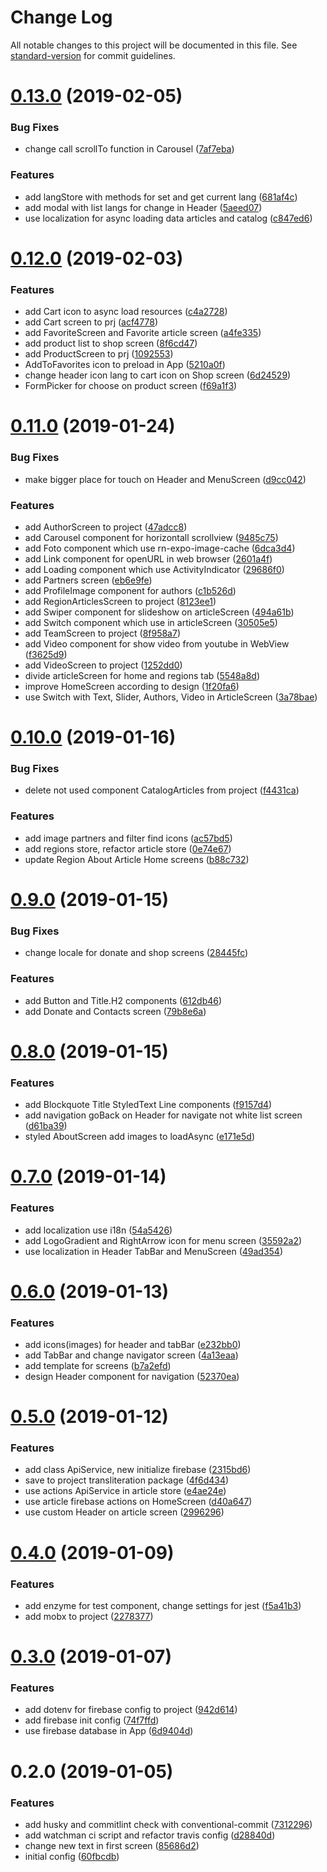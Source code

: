 # Change Log

All notable changes to this project will be documented in this file. See [standard-version](https://github.com/conventional-changelog/standard-version) for commit guidelines.

<a name="0.13.0"></a>
# [0.13.0](https://github.com/andriy-ilin/test-ci-crna/compare/v0.12.0...v0.13.0) (2019-02-05)


### Bug Fixes

* change call scrollTo function in Carousel ([7af7eba](https://github.com/andriy-ilin/test-ci-crna/commit/7af7eba))


### Features

* add langStore with methods for set and get current lang ([681af4c](https://github.com/andriy-ilin/test-ci-crna/commit/681af4c))
* add modal with list langs for change in Header ([5aeed07](https://github.com/andriy-ilin/test-ci-crna/commit/5aeed07))
* use localization for async loading data articles and catalog ([c847ed6](https://github.com/andriy-ilin/test-ci-crna/commit/c847ed6))



<a name="0.12.0"></a>
# [0.12.0](https://github.com/andriy-ilin/test-ci-crna/compare/v0.11.0...v0.12.0) (2019-02-03)


### Features

* add Cart icon to async load resources ([c4a2728](https://github.com/andriy-ilin/test-ci-crna/commit/c4a2728))
* add Cart screen to prj ([acf4778](https://github.com/andriy-ilin/test-ci-crna/commit/acf4778))
* add FavoriteScreen and Favorite article screen ([a4fe335](https://github.com/andriy-ilin/test-ci-crna/commit/a4fe335))
* add product list to shop screen ([8f6cd47](https://github.com/andriy-ilin/test-ci-crna/commit/8f6cd47))
* add ProductScreen to prj ([1092553](https://github.com/andriy-ilin/test-ci-crna/commit/1092553))
* AddToFavorites icon to preload in App ([5210a0f](https://github.com/andriy-ilin/test-ci-crna/commit/5210a0f))
* change header icon lang to cart icon on Shop screen ([6d24529](https://github.com/andriy-ilin/test-ci-crna/commit/6d24529))
* FormPicker for choose on product screen ([f69a1f3](https://github.com/andriy-ilin/test-ci-crna/commit/f69a1f3))



<a name="0.11.0"></a>
# [0.11.0](https://github.com/andriy-ilin/test-ci-crna/compare/v0.10.0...v0.11.0) (2019-01-24)


### Bug Fixes

* make bigger place for touch on Header and MenuScreen ([d9cc042](https://github.com/andriy-ilin/test-ci-crna/commit/d9cc042))


### Features

* add AuthorScreen to project ([47adcc8](https://github.com/andriy-ilin/test-ci-crna/commit/47adcc8))
* add Carousel component for horizontall scrollview ([9485c75](https://github.com/andriy-ilin/test-ci-crna/commit/9485c75))
* add Foto component which use rn-expo-image-cache ([6dca3d4](https://github.com/andriy-ilin/test-ci-crna/commit/6dca3d4))
* add Link component for openURL in web browser ([2601a4f](https://github.com/andriy-ilin/test-ci-crna/commit/2601a4f))
* add Loading component which use ActivityIndicator ([29686f0](https://github.com/andriy-ilin/test-ci-crna/commit/29686f0))
* add Partners screen ([eb6e9fe](https://github.com/andriy-ilin/test-ci-crna/commit/eb6e9fe))
* add ProfileImage component for authors ([c1b526d](https://github.com/andriy-ilin/test-ci-crna/commit/c1b526d))
* add RegionArticlesScreen to project ([8123ee1](https://github.com/andriy-ilin/test-ci-crna/commit/8123ee1))
* add Swiper component for slideshow on articleScreen ([494a61b](https://github.com/andriy-ilin/test-ci-crna/commit/494a61b))
* add Switch component which use in articleScreen ([30505e5](https://github.com/andriy-ilin/test-ci-crna/commit/30505e5))
* add TeamScreen to project ([8f958a7](https://github.com/andriy-ilin/test-ci-crna/commit/8f958a7))
* add Video component for show video from youtube in WebView ([f3625d9](https://github.com/andriy-ilin/test-ci-crna/commit/f3625d9))
* add VideoScreen to project ([1252dd0](https://github.com/andriy-ilin/test-ci-crna/commit/1252dd0))
* divide articleScreen for home and regions tab ([5548a8d](https://github.com/andriy-ilin/test-ci-crna/commit/5548a8d))
* improve HomeScreen according to design ([1f20fa6](https://github.com/andriy-ilin/test-ci-crna/commit/1f20fa6))
* use Switch with Text, Slider, Authors, Video in ArticleScreen ([3a78bae](https://github.com/andriy-ilin/test-ci-crna/commit/3a78bae))



<a name="0.10.0"></a>
# [0.10.0](https://github.com/andriy-ilin/test-ci-crna/compare/v0.9.0...v0.10.0) (2019-01-16)


### Bug Fixes

* delete not used component CatalogArticles from project ([f4431ca](https://github.com/andriy-ilin/test-ci-crna/commit/f4431ca))


### Features

* add image partners and filter find icons ([ac57bd5](https://github.com/andriy-ilin/test-ci-crna/commit/ac57bd5))
* add regions store, refactor article store ([0e74e67](https://github.com/andriy-ilin/test-ci-crna/commit/0e74e67))
* update Region About Article Home screens ([b88c732](https://github.com/andriy-ilin/test-ci-crna/commit/b88c732))



<a name="0.9.0"></a>
# [0.9.0](https://github.com/andriy-ilin/test-ci-crna/compare/v0.8.0...v0.9.0) (2019-01-15)


### Bug Fixes

* change locale for donate and shop screens ([28445fc](https://github.com/andriy-ilin/test-ci-crna/commit/28445fc))


### Features

* add Button and Title.H2 components ([612db46](https://github.com/andriy-ilin/test-ci-crna/commit/612db46))
* add Donate and Contacts screen ([79b8e6a](https://github.com/andriy-ilin/test-ci-crna/commit/79b8e6a))



<a name="0.8.0"></a>
# [0.8.0](https://github.com/andriy-ilin/test-ci-crna/compare/v0.7.0...v0.8.0) (2019-01-15)


### Features

* add Blockquote Title StyledText Line components ([f9157d4](https://github.com/andriy-ilin/test-ci-crna/commit/f9157d4))
* add navigation goBack on Header for navigate not white list screen ([d61ba39](https://github.com/andriy-ilin/test-ci-crna/commit/d61ba39))
* styled AboutScreen add images to loadAsync ([e171e5d](https://github.com/andriy-ilin/test-ci-crna/commit/e171e5d))



<a name="0.7.0"></a>
# [0.7.0](https://github.com/andriy-ilin/test-ci-crna/compare/v0.6.0...v0.7.0) (2019-01-14)


### Features

* add localization use i18n ([54a5426](https://github.com/andriy-ilin/test-ci-crna/commit/54a5426))
* add LogoGradient and RightArrow icon for menu screen ([35592a2](https://github.com/andriy-ilin/test-ci-crna/commit/35592a2))
* use localization in Header TabBar and MenuScreen ([49ad354](https://github.com/andriy-ilin/test-ci-crna/commit/49ad354))



<a name="0.6.0"></a>
# [0.6.0](https://github.com/andriy-ilin/test-ci-crna/compare/v0.5.0...v0.6.0) (2019-01-13)


### Features

* add icons(images) for header and tabBar ([e232bb0](https://github.com/andriy-ilin/test-ci-crna/commit/e232bb0))
* add TabBar and change navigator screen ([4a13eaa](https://github.com/andriy-ilin/test-ci-crna/commit/4a13eaa))
* add template for screens ([b7a2efd](https://github.com/andriy-ilin/test-ci-crna/commit/b7a2efd))
* design Header component for navigation ([52370ea](https://github.com/andriy-ilin/test-ci-crna/commit/52370ea))



<a name="0.5.0"></a>
# [0.5.0](https://github.com/andriy-ilin/test-ci-crna/compare/v0.4.0...v0.5.0) (2019-01-12)


### Features

* add class ApiService, new initialize firebase ([2315bd6](https://github.com/andriy-ilin/test-ci-crna/commit/2315bd6))
* save to project transliteration package ([4f6d434](https://github.com/andriy-ilin/test-ci-crna/commit/4f6d434))
* use actions ApiService in article store ([e4ae24e](https://github.com/andriy-ilin/test-ci-crna/commit/e4ae24e))
* use article firebase actions on HomeScreen ([d40a647](https://github.com/andriy-ilin/test-ci-crna/commit/d40a647))
* use custom Header on article screen ([2996296](https://github.com/andriy-ilin/test-ci-crna/commit/2996296))



<a name="0.4.0"></a>
# [0.4.0](https://github.com/andriy-ilin/test-ci-crna/compare/v0.3.0...v0.4.0) (2019-01-09)


### Features

* add enzyme for test component, change settings for jest ([f5a41b3](https://github.com/andriy-ilin/test-ci-crna/commit/f5a41b3))
* add mobx to project ([2278377](https://github.com/andriy-ilin/test-ci-crna/commit/2278377))



<a name="0.3.0"></a>
# [0.3.0](https://github.com/andriy-ilin/test-ci-crna/compare/v0.2.0...v0.3.0) (2019-01-07)


### Features

* add dotenv for firebase config to project ([942d614](https://github.com/andriy-ilin/test-ci-crna/commit/942d614))
* add firebase init config ([74f7ffd](https://github.com/andriy-ilin/test-ci-crna/commit/74f7ffd))
* use firebase database in App ([6d9404d](https://github.com/andriy-ilin/test-ci-crna/commit/6d9404d))



<a name="0.2.0"></a>
# 0.2.0 (2019-01-05)


### Features

* add husky and commitlint check with conventional-commit ([7312296](https://github.com/andriy-ilin/test-ci-crna/commit/7312296))
* add watchman ci script and refactor travis config ([d28840d](https://github.com/andriy-ilin/test-ci-crna/commit/d28840d))
* change new text in first screen ([85686d2](https://github.com/andriy-ilin/test-ci-crna/commit/85686d2))
* initial config ([60fbcdb](https://github.com/andriy-ilin/test-ci-crna/commit/60fbcdb))
